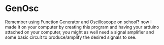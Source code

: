 # GenOsc
Remember using Function Generator and Oscilloscope on school? now I made it on your computer by creating this program and having your arduino attached on your computer, you might as well need a signal amplifier and some basic circuit to produce/amplify the desired signals to see.
